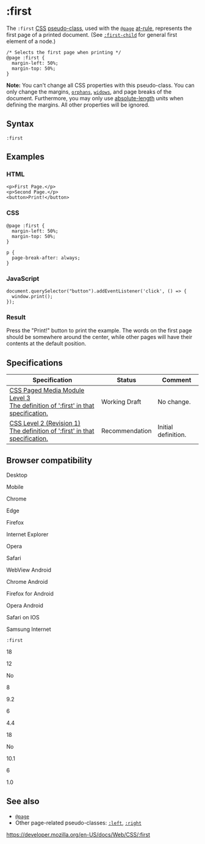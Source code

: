 # :first

The `:first` [CSS](https://developer.mozilla.org/en-US/docs/Web/CSS) [pseudo-class](pseudo-classes), used with the [`@page`](@page) [at-rule](at-rule), represents the first page of a printed document. (See [`:first-child`](:first-child) for general first element of a node.)

    /* Selects the first page when printing */
    @page :first {
      margin-left: 50%;
      margin-top: 50%;
    }

**Note:** You can't change all CSS properties with this pseudo-class. You can only change the margins, [`orphans`](orphans), [`widows`](widows), and page breaks of the document. Furthermore, you may only use [absolute-length](length#absolute_length_units) units when defining the margins. All other properties will be ignored.

## Syntax

    :first

## Examples

### HTML

    <p>First Page.</p>
    <p>Second Page.</p>
    <button>Print!</button>

### CSS

    @page :first {
      margin-left: 50%;
      margin-top: 50%;
    }

    p {
      page-break-after: always;
    }

### JavaScript

    document.querySelector("button").addEventListener('click', () => {
      window.print();
    });

### Result

Press the "Print!" button to print the example. The words on the first page should be somewhere around the center, while other pages will have their contents at the default position.

## Specifications

<table><thead><tr class="header"><th>Specification</th><th>Status</th><th>Comment</th></tr></thead><tbody><tr class="odd"><td><a href="https://drafts.csswg.org/css-page-3/#left-right-first">CSS Paged Media Module Level 3<br />
<span class="small">The definition of ':first' in that specification.</span></a></td><td><span class="spec-wd">Working Draft</span></td><td>No change.</td></tr><tr class="even"><td><a href="https://www.w3.org/TR/CSS2/page.html#page-selectors">CSS Level 2 (Revision 1)<br />
<span class="small">The definition of ':first' in that specification.</span></a></td><td><span class="spec-rec">Recommendation</span></td><td>Initial definition.</td></tr></tbody></table>

## Browser compatibility

Desktop

Mobile

Chrome

Edge

Firefox

Internet Explorer

Opera

Safari

WebView Android

Chrome Android

Firefox for Android

Opera Android

Safari on IOS

Samsung Internet

`:first`

18

12

No

8

9.2

6

4.4

18

No

10.1

6

1.0

## See also

- [`@page`](@page)
- Other page-related pseudo-classes: [`:left`](:left), [`:right`](:right)

<a href="https://developer.mozilla.org/en-US/docs/Web/CSS/:first" class="_attribution-link">https://developer.mozilla.org/en-US/docs/Web/CSS/:first</a>

